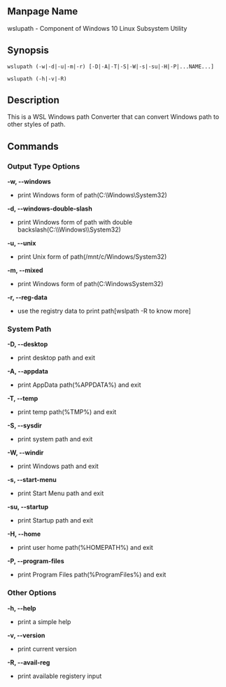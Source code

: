## Manpage Name

wslupath - Component of Windows 10 Linux Subsystem Utility

## Synopsis

`wslupath (-w|-d|-u|-m|-r) [-D|-A|-T|-S|-W|-s|-su|-H|-P|...NAME...]`

`wslupath (-h|-v|-R)`

## Description

This is a WSL Windows path Converter that can convert Windows path to other styles of path.

## Commands

### Output Type Options

**-w, --windows**
- print Windows form of path(C:\\Windows\\System32)

**-d, --windows-double-slash**
- print Windows form of path with double backslash(C:\\\\Windows\\\\System32)

**-u, --unix**
- print Unix form of path(/mnt/c/Windows/System32)

**-m, --mixed**
- print Windows form of path(C:WindowsSystem32)

**-r, --reg-data**
- use the registry data to print path[wslpath -R to know more]

### System Path

**-D, --desktop**
- print desktop path and exit

**-A, --appdata**
- print AppData path(%APPDATA%) and exit

**-T, --temp**
- print temp path(%TMP%) and exit

**-S, --sysdir**
- print system path and exit

**-W, --windir**
- print Windows path and exit

**-s, --start-menu**
- print Start Menu path and exit

**-su, --startup**
- print Startup path and exit

**-H, --home**
- print user home path(%HOMEPATH%) and exit

**-P, --program-files**
- print Program Files path(%ProgramFiles%) and exit

### Other Options

**-h, --help**
- print a simple help

**-v, --version**
- print current version

**-R, --avail-reg**
- print available registery input